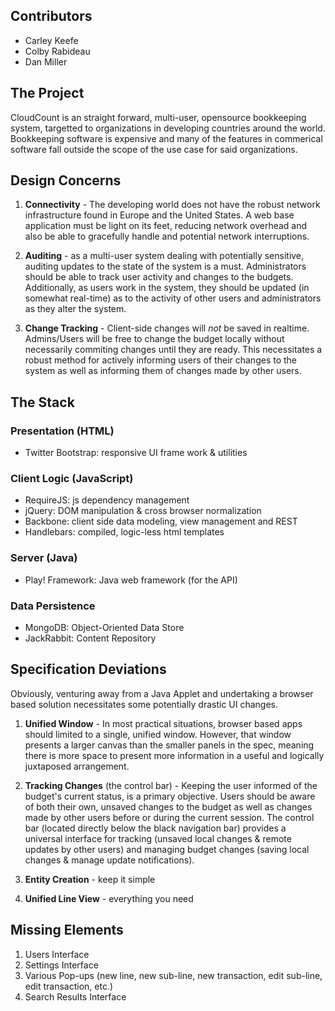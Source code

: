 ## Contributors
* Carley Keefe
* Colby Rabideau
* Dan Miller

## The Project
CloudCount is an straight forward, multi-user, opensource bookkeeping system, targetted to organizations in developing countries around the world. Bookkeeping software is expensive and many of the features in commerical software fall outside the scope of the use case for said organizations.

## Design Concerns

1. **Connectivity** - The developing world does not have the robust network infrastructure found in Europe and the United States. A web base application must be light on its feet, reducing network overhead and also be able to gracefully handle and potential network interruptions.

2. **Auditing** - as a multi-user system dealing with potentially sensitive, auditing updates to the state of the system is a must. Administrators should be able to track user activity and changes to the budgets. Additionally, as users work in the system, they should be updated (in somewhat real-time) as to the activity of other users and administrators as they alter the system.

3. **Change Tracking** - Client-side changes will *not* be saved in realtime. Admins/Users will be free to change the budget locally without necessarily commiting changes until they are ready. This necessitates a robust method for actively informing users of their changes to the system as well as informing them of changes made by other users.

## The Stack

### Presentation (HTML)
* Twitter Bootstrap: responsive UI frame work & utilities

### Client Logic (JavaScript)
* RequireJS: js dependency management
* jQuery: DOM manipulation & cross browser normalization
* Backbone: client side data modeling, view management and REST
* Handlebars: compiled, logic-less html templates

### Server (Java)
* Play! Framework: Java web framework (for the API)

### Data Persistence
* MongoDB: Object-Oriented Data Store
* JackRabbit: Content Repository

## Specification Deviations
Obviously, venturing away from a Java Applet and undertaking a browser based solution necessitates some potentially drastic UI changes.

1. **Unified Window** - In most practical situations, browser based apps should limited to a single, unified window. However, that window presents a larger canvas than the smaller panels in the spec, meaning there is more space to present more information in a useful and logically juxtaposed arrangement.

2. **Tracking Changes** (the control bar) - Keeping the user informed of the budget's current status, is a primary objective. Users should be aware of both their own, unsaved changes to the budget as well as changes made by other users before or during the current session. The control bar (located directly below the black navigation bar) provides a universal interface for tracking (unsaved local changes & remote updates by other users) and managing budget changes (saving local changes & manage update notifications).

3. **Entity Creation** - keep it simple

4. **Unified Line View** - everything you need

## Missing Elements
1. Users Interface
2. Settings Interface
3. Various Pop-ups (new line, new sub-line, new transaction, edit sub-line, edit transaction, etc.)
4. Search Results Interface